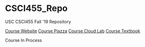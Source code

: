 # CSCI455_Repo

USC CSCI455 Fall '19 Repository

[Course Website](http://bytes.usc.edu/cs455/)
[Course Piazza](https://piazza.com/class/jzshpzd85sy4tg)
[Course Cloud Lab](https://www.vocareum.com/)
[Course Textbook](https://bookshelf.vitalsource.com/#/)

Course In Process 
